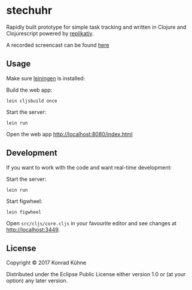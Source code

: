 # stechuhr

Rapidly built prototype for simple task tracking and written in Clojure and Clojurescript powered by [replikativ](http://replikativ.io).

A recorded screencast can be found [here](https://youtu.be/LW8v6Cr9BcM)

## Usage
Make sure [leiningen](https://leiningen.org/) is installed:

Build the web app:
```
lein cljsbuild once
```

Start the server:
```
lein run
```

Open the web app [http://localhost:8080/index.html](http://localhost:8080/index.html)

## Development

If you want to work with the code and want real-time development:

Start the server:
```
lein run
```

Start figwheel:
```
lein figwheel
```

Open `src/cljs/core.cljs` in your favourite editor and see changes at [http://localhost:3449](http://localhost:3449).

## License

Copyright © 2017 Konrad Kühne

Distributed under the Eclipse Public License either version 1.0 or (at
your option) any later version.
